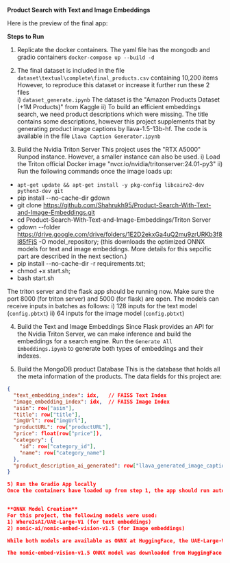 **Product Search with Text and Image Embeddings**

Here is the preview of the final app:


**Steps to Run**
1) Replicate the docker containers. The yaml file has the mongodb and gradio containers
```docker-compose up --build -d```

2) The final dataset is included in the file `dataset\textual\complete\final_products.csv` containing 10,200 items
However, to reproduce this dataset or increase it further run these 2 files  
  i) ```dataset_generate.ipynb``` The dataset is the "Amazon Products Dataset (+1M Products)" from Kaggle
  ii) To build an efficient embeddings search, we need product descriptions which were missing. The title contains some descriptions, however this project supplements that by generating product image captions by llava-1.5-13b-hf. The code is available in the file ```Llava Caption Generator.ipynb```

3) Build the Nvidia Triton Server
This project uses the "RTX A5000" Runpod instance. However, a smaller instance can also be used.
i) Load the Triton official Docker image "nvcr.io/nvidia/tritonserver:24.01-py3"
ii) Run the following commands once the image loads up:
- ```apt-get update && apt-get install -y pkg-config libcairo2-dev python3-dev git```
- pip install --no-cache-dir gdown
- git clone https://github.com/Shahrukh95/Product-Search-With-Text-and-Image-Embeddings.git
- cd Product-Search-With-Text-and-Image-Embeddings/Triton Server
- gdown --folder https://drive.google.com/drive/folders/1E2D2ekxGa4uQ2mu9zrURKb3f8l85fFjS -O model_repository; (this downloads the optimized ONNX models for text and image embeddings. More details for this sepcific part are described in the next section.)
- pip install --no-cache-dir -r requirements.txt;
- chmod +x start.sh;
- bash start.sh

The triton server and the flask app should be running now. Make sure the port 8000 (for triton server) and 5000 (for flask) are open.
The models can receive inputs in batches as follows:
i) 128 inputs for the text model (```config.pbtxt```)
ii) 64 inputs for the image model (```config.pbtxt```)

4) Build the Text and Image Embeddings
Since Flask provides an API for the Nvidia Triton Server, we can make inference and build the embeddings for a search engine. Run the ```Generate All Embeddings.ipynb``` to generate both types of embeddings and their indexes.

5) Build the MongoDB product Database
This is the database that holds all the meta information of the products. The data fields for this project are:
```json
{
  "text_embedding_index": idx,   // FAISS Text Index
  "image_embedding_index": idx,  // FAISS Image Index
  "asin": row["asin"],
  "title": row["title"],
  "imgUrl": row["imgUrl"],
  "productURL": row["productURL"],
  "price": float(row["price"]),
  "category": {
    "id": row["category_id"],
    "name": row["category_name"]
  },
  "product_description_ai_generated": row["llava_generated_image_caption"]
}

5) Run the Gradio App locally
Once the containers have loaded up from step 1, the app should run automatically as defined in the Dockerfile. However, the endpoint API must be changed to point to your triton server. For Runpod this will be of the format: ```https://{YOUR-RUNPOD-ID}-5000.proxy.runpod.net/```


**ONNX Model Creation**
For this project, the following models were used:
1) WhereIsAI/UAE-Large-V1 (for text embeddings)
2) nomic-ai/nomic-embed-vision-v1.5 (for Image embeddings)

While both models are available as ONNX at HuggingFace, the UAE-Large-V1 model was converted into ONNX manually using the 'ORTModelForFeatureExtraction' library. The code is available in ```Product-Search-With-Text-and-Image-Embeddings/ONNX Resources/UAE-Large-V1.ipynb``` in the "endpoint-creation" branch.

The nomic-embed-vision-v1.5 ONNX model was downloaded from HuggingFace but downgraded from ONNX IR version 10 to 9 because the Triton image that we use in this project does not supprort ONNX version 10. The code is available at ```Product-Search-With-Text-and-Image-Embeddings/ONNX Resources/nomic-embed-vision-v1.5.ipynb``` in the "endpoint-creation" branch.
